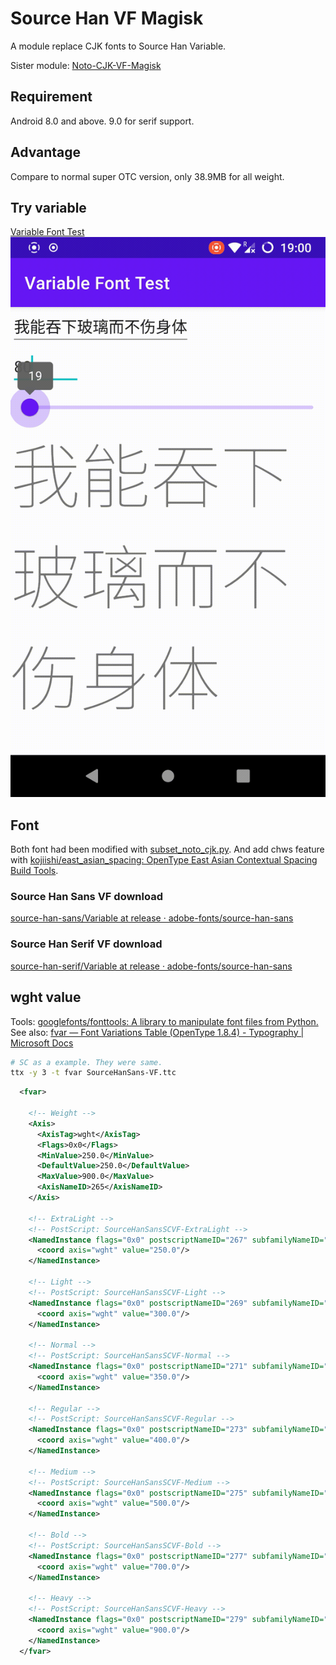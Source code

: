 # Source Han VF Magisk
A module replace CJK fonts to Source Han Variable.

Sister module: [Noto-CJK-VF-Magisk](https://github.com/WordlessEcho/Noto-CJK-VF-Magisk)

## Requirement
Android 8.0 and above. 9.0 for serif support.

## Advantage
Compare to normal super OTC version, only 38.9MB for all weight.

## Try variable
[Variable Font Test](https://github.com/WordlessEcho/Variable-Font-Test)
![App Preview](https://github.com/WordlessEcho/Variable-Font-Test/blob/main/doc/pic/TRIM_20210409_190441.gif?raw=true)

## Font
Both font had been modified with [subset_noto_cjk.py](https://cs.android.com/android/platform/superproject/+/master:external/noto-fonts/cjk/subset_noto_cjk.py). And add chws feature with [kojiishi/east_asian_spacing: OpenType East Asian Contextual Spacing Build Tools](https://github.com/kojiishi/east_asian_spacing).

### Source Han Sans VF download
[source-han-sans/Variable at release · adobe-fonts/source-han-sans](https://github.com/adobe-fonts/source-han-sans/tree/release/Variable)

### Source Han Serif VF download
[source-han-serif/Variable at release · adobe-fonts/source-han-sans](https://github.com/adobe-fonts/source-han-serif/tree/release/Variable)

## wght value
Tools: [googlefonts/fonttools: A library to manipulate font files from Python.](https://github.com/googlefonts/fonttools)
See also: [fvar — Font Variations Table (OpenType 1.8.4) - Typography | Microsoft Docs](https://docs.microsoft.com/en-us/typography/opentype/spec/fvar#instancerecord)

```bash
# SC as a example. They were same.
ttx -y 3 -t fvar SourceHanSans-VF.ttc
```
```xml
  <fvar>

    <!-- Weight -->
    <Axis>
      <AxisTag>wght</AxisTag>
      <Flags>0x0</Flags>
      <MinValue>250.0</MinValue>
      <DefaultValue>250.0</DefaultValue>
      <MaxValue>900.0</MaxValue>
      <AxisNameID>265</AxisNameID>
    </Axis>

    <!-- ExtraLight -->
    <!-- PostScript: SourceHanSansSCVF-ExtraLight -->
    <NamedInstance flags="0x0" postscriptNameID="267" subfamilyNameID="266">
      <coord axis="wght" value="250.0"/>
    </NamedInstance>

    <!-- Light -->
    <!-- PostScript: SourceHanSansSCVF-Light -->
    <NamedInstance flags="0x0" postscriptNameID="269" subfamilyNameID="268">
      <coord axis="wght" value="300.0"/>
    </NamedInstance>

    <!-- Normal -->
    <!-- PostScript: SourceHanSansSCVF-Normal -->
    <NamedInstance flags="0x0" postscriptNameID="271" subfamilyNameID="270">
      <coord axis="wght" value="350.0"/>
    </NamedInstance>

    <!-- Regular -->
    <!-- PostScript: SourceHanSansSCVF-Regular -->
    <NamedInstance flags="0x0" postscriptNameID="273" subfamilyNameID="272">
      <coord axis="wght" value="400.0"/>
    </NamedInstance>

    <!-- Medium -->
    <!-- PostScript: SourceHanSansSCVF-Medium -->
    <NamedInstance flags="0x0" postscriptNameID="275" subfamilyNameID="274">
      <coord axis="wght" value="500.0"/>
    </NamedInstance>

    <!-- Bold -->
    <!-- PostScript: SourceHanSansSCVF-Bold -->
    <NamedInstance flags="0x0" postscriptNameID="277" subfamilyNameID="276">
      <coord axis="wght" value="700.0"/>
    </NamedInstance>

    <!-- Heavy -->
    <!-- PostScript: SourceHanSansSCVF-Heavy -->
    <NamedInstance flags="0x0" postscriptNameID="279" subfamilyNameID="278">
      <coord axis="wght" value="900.0"/>
    </NamedInstance>
  </fvar>
```
